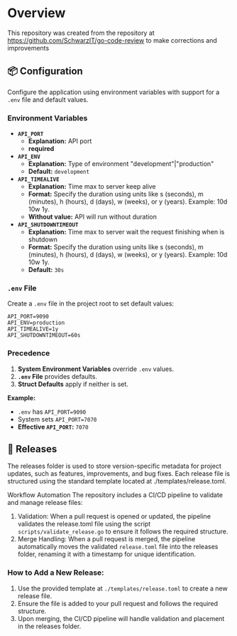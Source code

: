 # Overview

This repository was created from the repository at https://github.com/SchwarzIT/go-code-review to make corrections and improvements

## 📦 Configuration

Configure the application using environment variables with support for a `.env` file and default values.

### Environment Variables

- **`API_PORT`**
  - **Explanation:** API port
  - **required**
- **`API_ENV`**
  - **Explanation:** Type of environment "development"|"production"
  - **Default:** `development`
- **`API_TIMEALIVE`**
  - **Explanation:** Time max to server keep alive
  - **Format:** Specify the duration using units like s (seconds), m (minutes), h (hours), d (days), w (weeks), or y (years). Example: 10d 10w 1y.
  - **Without value:** API will run without duration
- **`API_SHUTDOWNTIMEOUT`**
  - **Explanation:** Time max to server wait the request finishing when is shutdown
  - **Format:** Specify the duration using units like s (seconds), m (minutes), h (hours), d (days), w (weeks), or y (years). Example: 10d 10w 1y.
  - **Default:** `30s`

### `.env` File

Create a `.env` file in the project root to set default values:

```dotenv
API_PORT=9090
API_ENV=production
API_TIMEALIVE=1y
API_SHUTDOWNTIMEOUT=60s
```

### Precedence

1. **System Environment Variables** override `.env` values.
2. **`.env` File** provides defaults.
3. **Struct Defaults** apply if neither is set.

**Example:**

- `.env` has `API_PORT=9090`
- System sets `API_PORT=7070`
- **Effective `API_PORT`:** `7070`

## 📄 Releases

The releases folder is used to store version-specific metadata for project updates, such as features, improvements, and bug fixes. Each release file is structured using the standard template located at ./templates/release.toml.

Workflow Automation
The repository includes a CI/CD pipeline to validate and manage release files:

1. Validation:
   When a pull request is opened or updated, the pipeline validates the release.toml file using the script `scripts/validate_release.go` to ensure it follows the required structure.
2. Merge Handling:
   When a pull request is merged, the pipeline automatically moves the validated `release.toml` file into the releases folder, renaming it with a timestamp for unique identification.

### How to Add a New Release:

1. Use the provided template at `./templates/release.toml` to create a new release file.
2. Ensure the file is added to your pull request and follows the required structure.
3. Upon merging, the CI/CD pipeline will handle validation and placement in the releases folder.
